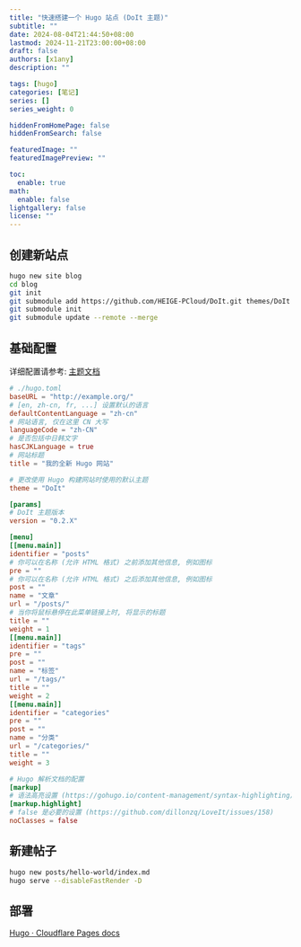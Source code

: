 ```yaml
---
title: "快速搭建一个 Hugo 站点 (DoIt 主题)"
subtitle: ""
date: 2024-08-04T21:44:50+08:00
lastmod: 2024-11-21T23:00:00+08:00
draft: false
authors: [x1any]
description: ""

tags: [hugo]
categories: [笔记]
series: []
series_weight: 0

hiddenFromHomePage: false
hiddenFromSearch: false

featuredImage: ""
featuredImagePreview: ""

toc:
  enable: true
math:
  enable: false
lightgallery: false
license: ""
---
```

<!--more-->

## 创建新站点

```bash
hugo new site blog
cd blog
git init
git submodule add https://github.com/HEIGE-PCloud/DoIt.git themes/DoIt
git submodule init
git submodule update --remote --merge
```

## 基础配置

详细配置请参考: [主题文档](https://hugodoit.pages.dev/zh-cn/theme-documentation-basics/)

```toml
# ./hugo.toml
baseURL = "http://example.org/"
# [en, zh-cn, fr, ...] 设置默认的语言
defaultContentLanguage = "zh-cn"
# 网站语言, 仅在这里 CN 大写
languageCode = "zh-CN"
# 是否包括中日韩文字
hasCJKLanguage = true
# 网站标题
title = "我的全新 Hugo 网站"

# 更改使用 Hugo 构建网站时使用的默认主题
theme = "DoIt"

[params]
# DoIt 主题版本
version = "0.2.X"

[menu]
[[menu.main]]
identifier = "posts"
# 你可以在名称 (允许 HTML 格式) 之前添加其他信息, 例如图标
pre = ""
# 你可以在名称 (允许 HTML 格式) 之后添加其他信息, 例如图标
post = ""
name = "文章"
url = "/posts/"
# 当你将鼠标悬停在此菜单链接上时, 将显示的标题
title = ""
weight = 1
[[menu.main]]
identifier = "tags"
pre = ""
post = ""
name = "标签"
url = "/tags/"
title = ""
weight = 2
[[menu.main]]
identifier = "categories"
pre = ""
post = ""
name = "分类"
url = "/categories/"
title = ""
weight = 3

# Hugo 解析文档的配置
[markup]
# 语法高亮设置 (https://gohugo.io/content-management/syntax-highlighting)
[markup.highlight]
# false 是必要的设置 (https://github.com/dillonzq/LoveIt/issues/158)
noClasses = false

```

## 新建帖子

```bash
hugo new posts/hello-world/index.md
hugo serve --disableFastRender -D
```

## 部署

[Hugo · Cloudflare Pages docs](https://developers.cloudflare.com/pages/framework-guides/deploy-a-hugo-site/)
